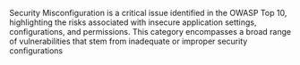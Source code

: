 Security Misconfiguration is a critical issue identified in the OWASP Top 10, highlighting the risks associated with insecure application settings, configurations, and permissions. This category encompasses a broad range of vulnerabilities that stem from inadequate or improper security configurations
